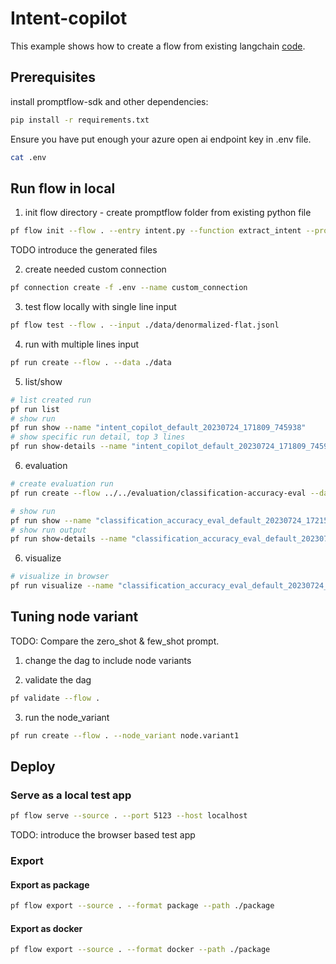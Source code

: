 # Intent-copilot
This example shows how to create a flow from existing langchain [code](./intent.py). 

## Prerequisites

install promptflow-sdk and other dependencies:
```bash
pip install -r requirements.txt
```

Ensure you have put enough your azure open ai endpoint key in .env file.
```bash
cat .env
```

## Run flow in local

1. init flow directory - create promptflow folder from existing python file
```bash
pf flow init --flow . --entry intent.py --function extract_intent --prompt-template user_prompt_template=user_intent_zero_shot.md
```
TODO introduce the generated files

2. create needed custom connection
```bash
pf connection create -f .env --name custom_connection
```

3. test flow locally with single line input
```bash
pf flow test --flow . --input ./data/denormalized-flat.jsonl
```

4. run with multiple lines input
```bash
pf run create --flow . --data ./data
```

5. list/show 

```bash
# list created run
pf run list
# show run
pf run show --name "intent_copilot_default_20230724_171809_745938"
# show specific run detail, top 3 lines
pf run show-details --name "intent_copilot_default_20230724_171809_745938" -r 3
```

6. evaluation

```bash
# create evaluation run
pf run create --flow ../../evaluation/classification-accuracy-eval --data ./data --column-mapping "groundtruth=${data.intent},prediction=${run.outputs.output}" --run "intent_copilot_default_20230724_171809_745938" 
```

```bash
# show run
pf run show --name "classification_accuracy_eval_default_20230724_172154_294669"
# show run output
pf run show-details --name "classification_accuracy_eval_default_20230724_172154_294669" -r 3
```

6. visualize
```bash
# visualize in browser
pf run visualize --name "classification_accuracy_eval_default_20230724_172154_294669" # your evaluation run name
```

## Tuning node variant
TODO: Compare the zero_shot & few_shot prompt.

1. change the dag to include node variants

2. validate the dag
```bash
pf validate --flow .
```

3. run the node_variant
```bash
pf run create --flow . --node_variant node.variant1
```

## Deploy 

### Serve as a local test app

```bash
pf flow serve --source . --port 5123 --host localhost
```

TODO: introduce the browser based test app 

### Export

#### Export as package

```bash
pf flow export --source . --format package --path ./package
```

#### Export as docker
```bash
pf flow export --source . --format docker --path ./package
```